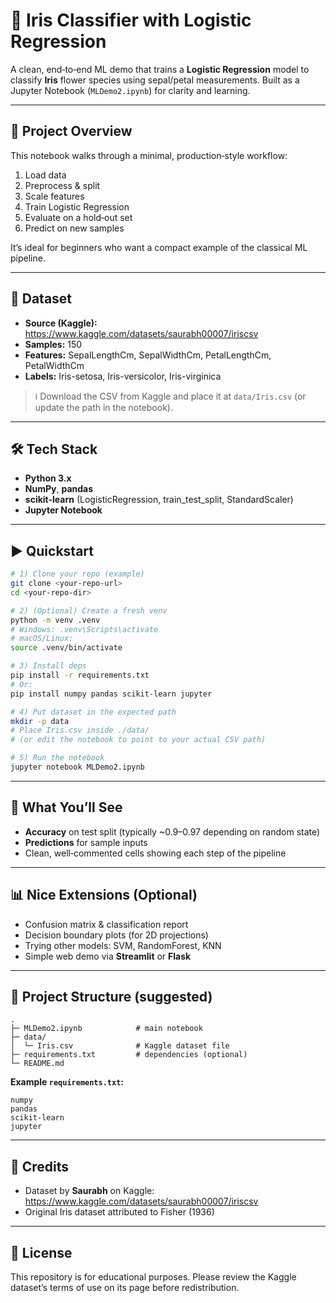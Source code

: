 # 🌸 Iris Classifier with Logistic Regression

A clean, end‑to‑end ML demo that trains a **Logistic Regression** model to classify **Iris** flower species using sepal/petal measurements. Built as a Jupyter Notebook (`MLDemo2.ipynb`) for clarity and learning.

---

## 📌 Project Overview
This notebook walks through a minimal, production‑style workflow:

1. Load data
2. Preprocess & split
3. Scale features
4. Train Logistic Regression
5. Evaluate on a hold‑out set
6. Predict on new samples

It’s ideal for beginners who want a compact example of the classical ML pipeline.

---

## 📂 Dataset
- **Source (Kaggle):** https://www.kaggle.com/datasets/saurabh00007/iriscsv  
- **Samples:** 150  
- **Features:** SepalLengthCm, SepalWidthCm, PetalLengthCm, PetalWidthCm  
- **Labels:** Iris-setosa, Iris-versicolor, Iris-virginica

> ℹ️ Download the CSV from Kaggle and place it at `data/Iris.csv` (or update the path in the notebook).

---

## 🛠️ Tech Stack
- **Python 3.x**
- **NumPy**, **pandas**
- **scikit-learn** (LogisticRegression, train_test_split, StandardScaler)
- **Jupyter Notebook**

---

## ▶️ Quickstart

```bash
# 1) Clone your repo (example)
git clone <your-repo-url>
cd <your-repo-dir>

# 2) (Optional) Create a fresh venv
python -m venv .venv
# Windows: .venv\Scripts\activate
# macOS/Linux:
source .venv/bin/activate

# 3) Install deps
pip install -r requirements.txt
# Or:
pip install numpy pandas scikit-learn jupyter

# 4) Put dataset in the expected path
mkdir -p data
# Place Iris.csv inside ./data/
# (or edit the notebook to point to your actual CSV path)

# 5) Run the notebook
jupyter notebook MLDemo2.ipynb
```

---

## 🧪 What You’ll See
- **Accuracy** on test split (typically ~0.9–0.97 depending on random state)
- **Predictions** for sample inputs
- Clean, well‑commented cells showing each step of the pipeline

---

## 📊 Nice Extensions (Optional)
- Confusion matrix & classification report
- Decision boundary plots (for 2D projections)
- Trying other models: SVM, RandomForest, KNN
- Simple web demo via **Streamlit** or **Flask**

---

## 📁 Project Structure (suggested)
```
.
├─ MLDemo2.ipynb            # main notebook
├─ data/
│  └─ Iris.csv              # Kaggle dataset file
├─ requirements.txt         # dependencies (optional)
└─ README.md
```

**Example `requirements.txt`:**
```
numpy
pandas
scikit-learn
jupyter
```

---

## 🙌 Credits
- Dataset by **Saurabh** on Kaggle: https://www.kaggle.com/datasets/saurabh00007/iriscsv
- Original Iris dataset attributed to Fisher (1936)

---

## 📜 License
This repository is for educational purposes. Please review the Kaggle dataset’s terms of use on its page before redistribution.
